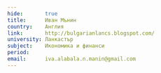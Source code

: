 ```yaml
---
hide:       true
title:      Иван Мънин
country:    Англия
link:       http://bulgarianlancs.blogspot.com/
university: Ланкастър
subject:    Икономика и финанси
period:     
email:      iva.alabala.n.manin@gmail.com
---
```

